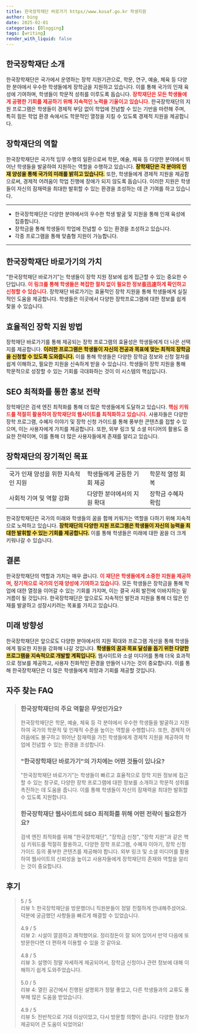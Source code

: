 ```yaml
---
title: 한국장학재단 바로가기 https//www.kosaf.go.kr 학생지원
author: bing
date: 2025-02-01
categories: [Blogging]
tags: [writing]
render_with_liquid: false
---
```



<h2 id='한국장학재단 소개'>한국장학재단 소개</h2>

<p>한국장학재단은 국가에서 운영하는 장학 지원기관으로, 학문, 연구, 예술, 체육 등 다양한 분야에서 우수한 학생들에게 장학금을 지원하고 있습니다. 이를 통해 국가의 인재 육성에 기여하며, 학생들이 학문적 성취를 이루도록 돕습니다. <b><span style="color: #ee2323;">장학재단은 모든 학생들에게 공평한 기회를 제공하기 위해 지속적인 노력을 기울이고 있습니다.</span></b> 한국장학재단의 지원 프로그램은 학생들이 경제적 부담 없이 학업에 전념할 수 있는 기반을 마련해 주며, 특히 힘든 학업 환경 속에서도 학문적인 열정을 지킬 수 있도록 경제적 지원을 제공합니다.</p>

<h2 id='장학재단의 역할'>장학재단의 역할</h2>

<p>한국장학재단은 국가적 임무 수행의 일환으로써 학문, 예술, 체육 등 다양한 분야에서 뛰어난 학생들을 발굴하여 지원하는 역할을 수행하고 있습니다. <b><span style="background-color: #ffe066;">장학재단은 각 분야의 인재 양성을 통해 국가의 미래를 밝히고 있습니다.</span></b> 또한, 학생들에게 경제적 지원을 제공함으로써, 경제적 어려움이 학업 진행에 장애가 되지 않도록 돕습니다. 이러한 지원은 학생들이 자신의 잠재력을 최대한 발휘할 수 있는 환경을 조성하는 데 큰 기여를 하고 있습니다.</p>

<hr />

<ul>
    <li>한국장학재단은 다양한 분야에서의 우수한 학생 발굴 및 지원을 통해 인재 육성에 집중합니다.</li>
    <li>장학금을 통해 학생들이 학업에 전념할 수 있는 환경을 조성하고 있습니다.</li>
    <li>각종 프로그램을 통해 맞춤형 지원이 가능합니다.</li>
</ul>

<hr />

<h2 id='한국장학재단 바로가기의 가치'>한국장학재단 바로가기의 가치</h2>

<p>"한국장학재단 바로가기"는 학생들이 장학 지원 정보에 쉽게 접근할 수 있는 중요한 수단입니다. <b><span style="color: #ee2323;">이 링크를 통해 학생들은 복잡한 절차 없이 필요한 정보를迅速하게 확인하고 신청할 수 있습니다.</span></b> 장학재단 바로가기는 효율적인 장학 지원을 통해 학생들에게 실질적인 도움을 제공합니다. 학생들은 이곳에서 다양한 장학프로그램에 대한 정보를 쉽게 찾을 수 있습니다.</p>

<h2 id='효율적인 장학 지원 방법'>효율적인 장학 지원 방법</h2>

<p>장학재단 바로가기를 통해 제공되는 장학 프로그램의 효율성은 학생들에게 더 나은 선택지를 제공합니다. <b><span style="background-color: #ffe066;">이러한 프로그램은 학생들이 자신의 전공과 목표에 맞는 최적의 장학금을 신청할 수 있도록 도와줍니다.</span></b> 이를 통해 학생들은 다양한 장학금 정보와 신청 절차를 쉽게 이해하고, 필요한 지원을 신속하게 받을 수 있습니다. 학생들이 장학 지원을 통해 학문적으로 성장할 수 있는 기회를 극대화하는 것이 이 시스템의 핵심입니다.</p>

<h2 id='SEO 최적화를 통한 홍보 전략'>SEO 최적화를 통한 홍보 전략</h2>

<p>장학재단은 검색 엔진 최적화를 통해 더 많은 학생들에게 도달하고 있습니다. <b><span style="color: #ee2323;">핵심 키워드를 적절히 활용하여 장학재단의 웹사이트를 최적화하고 있습니다.</span></b> 사용자들은 다양한 장학 프로그램, 수혜자 이야기 및 장학 신청 가이드를 통해 풍부한 콘텐츠를 접할 수 있으며, 이는 사용자에게 가치를 제공합니다. 또한, 외부 링크 및 소셜 미디어의 활용도 중요한 전략이며, 이를 통해 더 많은 사용자들에게 존재를 알리고 있습니다.</p>

<h2 id='장학재단의 장기적인 목표'>장학재단의 장기적인 목표</h2>

<table>
    <tr>
        <td>국가 인재 양성을 위한 지속적인 지원</td>
        <td>학생들에게 균등한 기회 제공</td>
        <td>학문적 열정 회복</td>
    </tr>
    <tr>
        <td>사회적 기여 및 역할 강화</td>
        <td>다양한 분야에서의 지원 확대</td>
        <td>장학금 수혜자 확립</td>
    </tr>
</table>

<p>한국장학재단은 국가의 미래와 학생들의 꿈을 함께 키워가는 역할을 다하기 위해 지속적으로 노력하고 있습니다. <b><span style="background-color: #ffe066;">장학재단의 다양한 지원 프로그램은 학생들이 자신의 능력을 최대한 발휘할 수 있는 기회를 제공합니다.</span></b> 이를 통해 학생들은 미래에 대한 꿈을 더 크게 키워나갈 수 있습니다.</p>

<h2 id='결론'>결론</h2>

<p>한국장학재단의 역할과 가치는 매우 큽니다. <b><span style="color: #ee2323;">이 재단은 학생들에게 소중한 지원을 제공하며, 장기적으로 국가의 인재 양성에 기여하고 있습니다.</span></b> 모든 학생들은 장학금을 통해 학업에 대한 열정을 이어갈 수 있는 기회를 가지며, 이는 결국 사회 발전에 이바지하는 밑거름이 될 것입니다. 한국장학재단은 앞으로도 지속적인 발전과 지원을 통해 더 많은 인재를 발굴하고 성장시키려는 목표를 가지고 있습니다.</p>

<h2 id='미래 방향성'>미래 방향성</h2>

<p>한국장학재단은 앞으로도 다양한 분야에서의 지원 확대와 프로그램 개선을 통해 학생들에게 필요한 지원을 강화해 나갈 것입니다. <b><span style="background-color: #ffe066;">학생들의 꿈과 목표 달성을 돕기 위한 다양한 프로그램을 지속적으로 개발할 계획입니다.</span></b> 웹사이트와 소셜 미디어를 통해 더욱 효과적으로 정보를 제공하고, 사용자 친화적인 환경을 만들어 나가는 것이 중요합니다. 이를 통해 한국장학재단은 더 많은 학생들에게 희망과 기회를 제공할 것입니다.</p>


<h2 id='자주_찾는_FAQ'>자주 찾는 FAQ</h2>
<div itemscope="" itemtype="https://schema.org/FAQPage"> 
<blockquote> 
<div itemscope="" itemprop="mainEntity" itemtype="https://schema.org/Question"> 
<h3 itemprop="name">한국장학재단의 주요 역할은 무엇인가요?</h3> 
<div itemscope="" itemprop="acceptedAnswer" itemtype="https://schema.org/Answer"> 
<span itemprop="text"> 
<p>한국장학재단은 학문, 예술, 체육 등 각 분야에서 우수한 학생들을 발굴하고 지원하여 국가의 학문적 및 인재적 수준을 높이는 역할을 수행합니다. 또한, 경제적 어려움에도 불구하고 뛰어난 잠재력을 가진 학생들에게 경제적 지원을 제공하여 학업에 전념할 수 있는 환경을 조성합니다.</p> 
</span> 
</div> 
</div> 

<div itemscope="" itemprop="mainEntity" itemtype="https://schema.org/Question"> 
<h3 itemprop="name">"한국장학재단 바로가기"의 가치에는 어떤 것들이 있나요?</h3> 
<div itemscope="" itemprop="acceptedAnswer" itemtype="https://schema.org/Answer"> 
<span itemprop="text"> 
<p>"한국장학재단 바로가기"는 학생들이 빠르고 효율적으로 장학 지원 정보에 접근할 수 있는 창구로, 다양한 장학 프로그램에 대한 정보를 소개하고 학문적 성취를 촉진하는 데 도움을 줍니다. 이를 통해 학생들이 자신의 잠재력을 최대한 발휘할 수 있도록 지원합니다.</p> 
</span> 
</div> 
</div> 

<div itemscope="" itemprop="mainEntity" itemtype="https://schema.org/Question"> 
<h3 itemprop="name">한국장학재단 웹사이트의 SEO 최적화를 위해 어떤 전략이 필요한가요?</h3> 
<div itemscope="" itemprop="acceptedAnswer" itemtype="https://schema.org/Answer"> 
<span itemprop="text"> 
<p>검색 엔진 최적화를 위해 "한국장학재단", "장학금 신청", "장학 지원"과 같은 핵심 키워드를 적절히 활용하고, 다양한 장학 프로그램, 수혜자 이야기, 장학 신청 가이드 등의 풍부한 콘텐츠를 제공해야 합니다. 외부 링크 및 소셜 미디어를 활용하여 웹사이트의 신뢰성을 높이고 사용자들에게 장학재단의 존재와 역할을 알리는 것이 중요합니다.</p> 
</span> 
</div> 
</div> 
</blockquote> 
</div>
<h2 id='후기'>후기</h2>
<div itemscope itemtype="https://schema.org/Product">
  <blockquote>
  <div itemprop="review" itemscope itemtype="https://schema.org/Review">
      <div itemprop="reviewRating" itemscope itemtype="https://schema.org/Rating"> <span itemprop="ratingValue">5</span> / <span itemprop="bestRating">5</span> </div>
      <span itemprop="reviewBody">리뷰 1: 한국장학재단을 방문했더니 직원분들이 정말 친절하게 안내해주셨어요. 덕분에 궁금했던 사항들을 빠르게 해결할 수 있었습니다.</span>
  </div>
  <br>
  <div itemprop="review" itemscope itemtype="https://schema.org/Review">
      <div itemprop="reviewRating" itemscope itemtype="https://schema.org/Rating"> <span itemprop="ratingValue">4.9</span> / <span itemprop="bestRating">5</span> </div>
      <span itemprop="reviewBody">리뷰 2: 시설이 깔끔하고 쾌적했어요. 정리정돈이 잘 되어 있어서 만약 다음에 또 방문한다면 더 편하게 이용할 수 있을 것 같아요.</span>
  </div>
  <br>
  <div itemprop="review" itemscope itemtype="https://schema.org/Review">
      <div itemprop="reviewRating" itemscope itemtype="https://schema.org/Rating"> <span itemprop="ratingValue">4.8</span> / <span itemprop="bestRating">5</span> </div>
      <span itemprop="reviewBody">리뷰 3: 설명이 정말 자세하게 제공되어서, 장학금 신청이나 관련 정보에 대해 이해하기 쉽게 도와주었습니다.</span>
  </div>
  <br>
  <div itemprop="review" itemscope itemtype="https://schema.org/Review">
      <div itemprop="reviewRating" itemscope itemtype="https://schema.org/Rating"> <span itemprop="ratingValue">5.0</span> / <span itemprop="bestRating">5</span> </div>
      <span itemprop="reviewBody">리뷰 4: 열린 공간에서 진행된 설명회가 정말 좋았고, 다른 학생들과의 교류도 풍부해 많은 도움을 받았습니다.</span>
  </div>
  <br>
  <div itemprop="review" itemscope itemtype="https://schema.org/Review">
      <div itemprop="reviewRating" itemscope itemtype="https://schema.org/Rating"> <span itemprop="ratingValue">4.9</span> / <span itemprop="bestRating">5</span> </div>
      <span itemprop="reviewBody">리뷰 5: 전반적으로 기대 이상이었고, 다시 방문할 의향이 큽니다. 다양한 정보가 제공되어 큰 도움이 되었어요!</span>
  </div>
  </blockquote>
</div>
